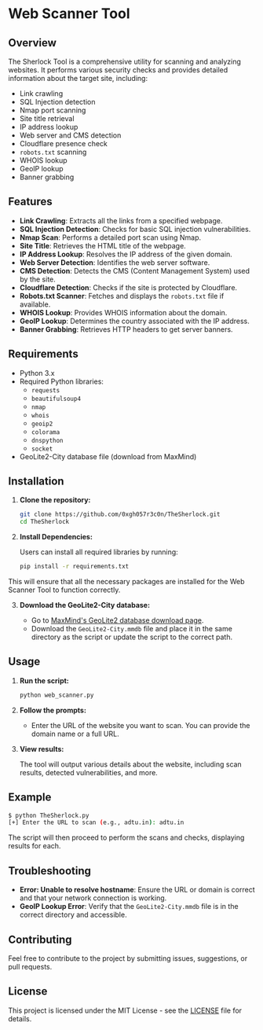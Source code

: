 # Web Scanner Tool

## Overview

The Sherlock Tool is a comprehensive utility for scanning and analyzing websites. It performs various security checks and provides detailed information about the target site, including:

- Link crawling
- SQL Injection detection
- Nmap port scanning
- Site title retrieval
- IP address lookup
- Web server and CMS detection
- Cloudflare presence check
- `robots.txt` scanning
- WHOIS lookup
- GeoIP lookup
- Banner grabbing

## Features

- **Link Crawling**: Extracts all the links from a specified webpage.
- **SQL Injection Detection**: Checks for basic SQL injection vulnerabilities.
- **Nmap Scan**: Performs a detailed port scan using Nmap.
- **Site Title**: Retrieves the HTML title of the webpage.
- **IP Address Lookup**: Resolves the IP address of the given domain.
- **Web Server Detection**: Identifies the web server software.
- **CMS Detection**: Detects the CMS (Content Management System) used by the site.
- **Cloudflare Detection**: Checks if the site is protected by Cloudflare.
- **Robots.txt Scanner**: Fetches and displays the `robots.txt` file if available.
- **WHOIS Lookup**: Provides WHOIS information about the domain.
- **GeoIP Lookup**: Determines the country associated with the IP address.
- **Banner Grabbing**: Retrieves HTTP headers to get server banners.

## Requirements

- Python 3.x
- Required Python libraries:
  - `requests`
  - `beautifulsoup4`
  - `nmap`
  - `whois`
  - `geoip2`
  - `colorama`
  - `dnspython`
  - `socket`
- GeoLite2-City database file (download from MaxMind)

## Installation

1. **Clone the repository:**

   ```bash
   git clone https://github.com/0xgh057r3c0n/TheSherlock.git
   cd TheSherlock
   ```

2. **Install Dependencies:**

   Users can install all required libraries by running:

   ```bash
   pip install -r requirements.txt
   ```

This will ensure that all the necessary packages are installed for the Web Scanner Tool to function correctly.

3. **Download the GeoLite2-City database:**

   - Go to [MaxMind's GeoLite2 database download page](https://dev.maxmind.com/geoip/geolite2-free-geolocation-data?lang=en).
   - Download the `GeoLite2-City.mmdb` file and place it in the same directory as the script or update the script to the correct path.

## Usage

1. **Run the script:**

   ```bash
   python web_scanner.py
   ```

2. **Follow the prompts:**

   - Enter the URL of the website you want to scan. You can provide the domain name or a full URL.

3. **View results:**

   The tool will output various details about the website, including scan results, detected vulnerabilities, and more.

## Example

```bash
$ python TheSherlock.py
[+] Enter the URL to scan (e.g., adtu.in): adtu.in
```

The script will then proceed to perform the scans and checks, displaying results for each.

## Troubleshooting

- **Error: Unable to resolve hostname**: Ensure the URL or domain is correct and that your network connection is working.
- **GeoIP Lookup Error**: Verify that the `GeoLite2-City.mmdb` file is in the correct directory and accessible.

## Contributing

Feel free to contribute to the project by submitting issues, suggestions, or pull requests. 

## License

This project is licensed under the MIT License - see the [LICENSE](LICENSE) file for details.
